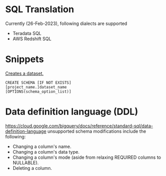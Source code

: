 
# SQL Translation
Currently (26-Feb-2023), following dialects are supported
- Teradata SQL
- AWS Redshift SQL

# Snippets
[Creates a dataset.](https://cloud.google.com/bigquery/docs/reference/standard-sql/data-definition-language#create_schema_statement)
```
CREATE SCHEMA [IF NOT EXISTS]
[project_name.]dataset_name
[OPTIONS(schema_option_list)]
```


# Data definition language (DDL)
https://cloud.google.com/bigquery/docs/reference/standard-sql/data-definition-language
unsupported schema modifications include the following:
- Changing a column's name.
- Changing a column's data type.
- Changing a column's mode (aside from relaxing REQUIRED columns to NULLABLE).
- Deleting a column.
